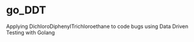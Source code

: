 # go_DDT
Applying DichloroDiphenylTrichloroethane to code bugs using Data Driven Testing with Golang
